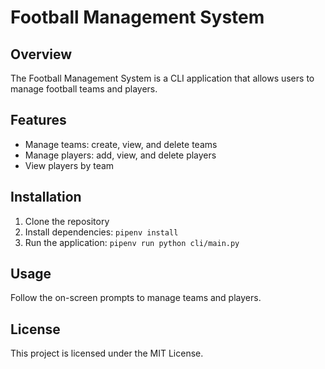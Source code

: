 # Football Management System

## Overview
The Football Management System is a CLI application that allows users to manage football teams and players.

## Features
- Manage teams: create, view, and delete teams
- Manage players: add, view, and delete players
- View players by team

## Installation
1. Clone the repository
2. Install dependencies: `pipenv install`
3. Run the application: `pipenv run python cli/main.py`

## Usage
Follow the on-screen prompts to manage teams and players.

## License
This project is licensed under the MIT License.
